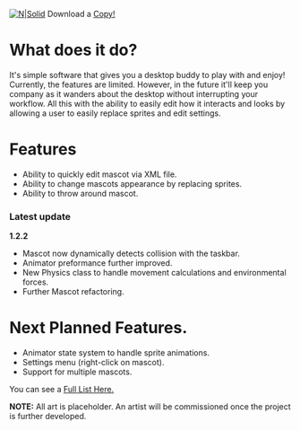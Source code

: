 [![N|Solid](https://i.imgur.com/gSg0JVk.png)](https://twitter.com/Fotamon)
Download a [Copy!](https://drive.google.com/open?id=1H4i4faRaddDAn0A1cghavjKI6olQILaR)

# What does it do?
It's simple software that gives you a desktop buddy to play with and enjoy! Currently, the features are limited. However, in the future it'll keep you company as it wanders about the desktop without interrupting your workflow. All this with the ability to easily edit how it interacts and looks by allowing a user to easily replace sprites and edit settings.

# Features
- Ability to quickly edit mascot via XML file.
- Ability to change mascots appearance by replacing sprites.
- Ability to throw around mascot.


### Latest update
**1.2.2**
- Mascot now dynamically detects collision with the taskbar.
- Animator preformance further improved.
- New Physics class to handle movement calculations and environmental forces.
- Further Mascot refactoring.

# Next Planned Features.
- Animator state system to handle sprite animations.
- Settings menu (right-click on mascot).
- Support for multiple mascots.

You can see a [Full List Here.](https://github.com/Buldron/Desktop-Mascot/blob/master/TO%20DO.md)
 
 
 
**NOTE:** All art is placeholder. An artist will be commissioned once the project is further developed. 
